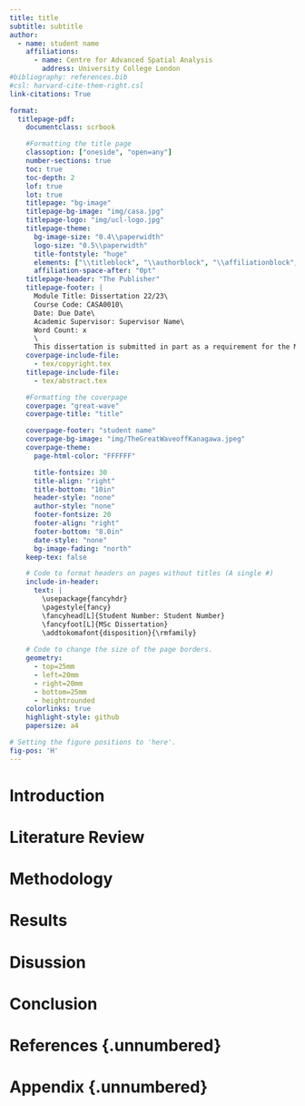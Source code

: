 ```yaml
---
title: title
subtitle: subtitle
author:
  - name: student name
    affiliations:
      - name: Centre for Advanced Spatial Analysis
        address: University College London
#bibliography: references.bib
#csl: harvard-cite-them-right.csl
link-citations: True

format: 
  titlepage-pdf:
    documentclass: scrbook

    #Formatting the title page
    classoption: ["oneside", "open=any"]
    number-sections: true
    toc: true
    toc-depth: 2
    lof: true
    lot: true
    titlepage: "bg-image"
    titlepage-bg-image: "img/casa.jpg"
    titlepage-logo: "img/ucl-logo.jpg"
    titlepage-theme: 
      bg-image-size: "0.4\\paperwidth"
      logo-size: "0.5\\paperwidth"
      title-fontstyle: "huge"
      elements: ["\\titleblock", "\\authorblock", "\\affiliationblock",  "\\vfill", "\\logoblock", "\\vfill", "\\footerblock"]
      affiliation-space-after: "0pt"
    titlepage-header: "The Publisher"
    titlepage-footer: |
      Module Title: Dissertation 22/23\
      Course Code: CASA0010\
      Date: Due Date\
      Academic Supervisor: Supervisor Name\
      Word Count: x 
      \
      This dissertation is submitted in part as a requirement for the MSc in the Centre for Advanced Spatial Analysis, Bartlett Faculty of the Built Environment, UCL.
    coverpage-include-file:
      - tex/copyright.tex
    titlepage-include-file:
      - tex/abstract.tex

    #Formatting the coverpage
    coverpage: "great-wave"
    coverpage-title: "title"

    coverpage-footer: "student name"
    coverpage-bg-image: "img/TheGreatWaveoffKanagawa.jpeg"
    coverpage-theme:
      page-html-color: "FFFFFF"

      title-fontsize: 30
      title-align: "right"
      title-bottom: "10in"
      header-style: "none"
      author-style: "none"
      footer-fontsize: 20
      footer-align: "right"
      footer-bottom: "8.0in"
      date-style: "none"
      bg-image-fading: "north"
    keep-tex: false

    # Code to format headers on pages without titles (A single #)
    include-in-header:
      text: |
        \usepackage{fancyhdr}
        \pagestyle{fancy}
        \fancyhead[L]{Student Number: Student Number}
        \fancyfoot[L]{MSc Dissertation}
        \addtokomafont{disposition}{\rmfamily}
    
    # Code to change the size of the page borders. 
    geometry:
      - top=25mm
      - left=20mm
      - right=20mm
      - bottom=25mm
      - heightrounded
    colorlinks: true
    highlight-style: github
    papersize: a4

# Setting the figure positions to 'here'.
fig-pos: 'H'
---
```


# Introduction

# Literature Review

# Methodology

# Results

# Disussion

# Conclusion

# References {.unnumbered}

# Appendix {.unnumbered}


